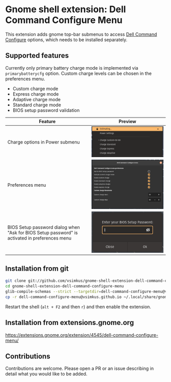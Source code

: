 # Gnome shell extension: Dell Command Configure Menu

This extension adds gnome top-bar submenus to access [Dell Command Configure](https://www.dell.com/support/kbdoc/en-uk/000178000/dell-command-configure) options, which needs to be installed separately.

## Supported features

Currently only primary battery charge mode is implemented via `primarybatterycfg` option. Custom charge levels can be chosen in the preferences menu.

* Custom charge mode
* Express charge mode
* Adaptive charge mode
* Standard charge mode
* BIOS setup password validation

| Feature                                   | Preview                                      |
|-------------------------------------------|----------------------------------------------|
| Charge options in Power submenu           | ![Charge options](./img/charge-options.png)  |
| Preferences menu                          | ![Preferences menu](./img/prefs-menu.png)    |
| BIOS Setup password dialog when "Ask for BIOS Setup password" is activated in preferences menu                | ![BIOS setup password dialog](./img/bios-setup-pass.png)    |

## Installation from git

```sh
git clone git://github.com/vsimkus/gnome-shell-extension-dell-command-configure-menu.git
cd gnome-shell-extension-dell-command-configure-menu
glib-compile-schemas --strict --targetdir=dell-command-configure-menu@vsimkus.github.io/schemas/ dell-command-configure-menu@vsimkus.github.io/schemas
cp -r dell-command-configure-menu@vsimkus.github.io ~/.local/share/gnome-shell/extensions
```

Restart the shell (`alt + F2` and then `r`) and then enable the extension.

## Installation from extensions.gnome.org

<https://extensions.gnome.org/extension/4545/dell-command-configure-menu/>

## Contributions

Contributions are welcome. Please open a PR or an issue describing in detail what you would like to be added.
